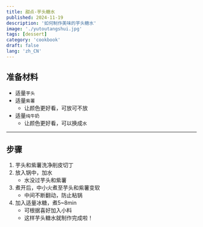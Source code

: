 ```yaml
---
title: 甜点-芋头糖水
published: 2024-11-19
description: '如何制作美味的芋头糖水'
image: './yutoutangshui.jpg'
tags: [dessert]
category: 'cookbook'
draft: false
lang: 'zh_CN'
---
```


## 准备材料   
- 适量`芋头`   
- 适量`紫薯` 
    - 让颜色更好看，可放可不放  
- 适量`纯牛奶` 
    - 让颜色更好看，可以换成`水`  

***********

## 步骤  
1. 芋头和紫薯洗净削皮切丁  
2. 放入锅中，加水  
    - 水没过芋头和紫薯  
3. 煮开后，中小火煮至芋头和紫薯变软  
    - 中间不断翻动，防止粘锅  
5. 加入适量冰糖，煮5~8min  
    - 可根据喜好加入小料  
    - 这样芋头糖水就制作完成啦！ 